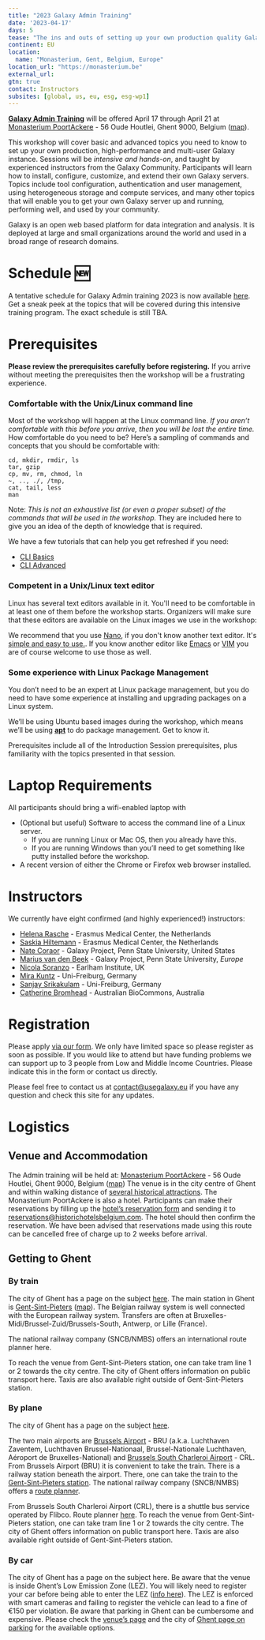 ```yaml
---
title: "2023 Galaxy Admin Training"
date: '2023-04-17'
days: 5
tease: "The ins and outs of setting up your own production quality Galaxy server"
continent: EU
location:
  name: "Monasterium, Gent, Belgium, Europe"
location_url: "https://monasterium.be"
external_url:
gtn: true
contact: Instructors
subsites: [global, us, eu, esg, esg-wp1]
---
```


**[Galaxy Admin Training](https://github.com/galaxyproject/admin-training/)** will be offered April 17 through April 21 at 
[Monasterium PoortAckere](https://monasterium.be/en) - 56 Oude Houtlei, Ghent 9000, Belgium ([map](https://goo.gl/maps/jZtVc2xeDVNfVLJW8)).

This workshop will cover basic and advanced topics you need to know to set up your own production, high-performance and multi-user Galaxy instance.
Sessions will be *intensive and hands-on*, and taught by experienced instructors from the Galaxy Community.
Participants will learn how to install, configure, customize, and extend their own Galaxy servers. Topics include tool configuration, authentication and user management,
using heterogeneous storage and compute services, and many other topics that will enable you to get your own Galaxy server up and running,
performing well, and used by your community.

Galaxy is an open web based platform for data integration and analysis. It is deployed at large and small organizations
around the world and used in a broad range of research domains.

# Schedule :new:

A tentative schedule for Galaxy Admin training 2023 is now available [here](https://github.com/orgs/galaxyproject/projects/28). Get a sneak peek at the topics that will be covered during this intensive training program. The exact schedule is still TBA.

# Prerequisites

**Please review the prerequisites carefully before registering.**  If you arrive without meeting the prerequisites then the workshop will be a frustrating experience.

### Comfortable with the Unix/Linux command line

Most of the workshop will happen at the Linux command line.  *If you aren’t comfortable with this before you arrive, then you will be lost the entire time.*  How comfortable do you need to be?  Here’s a sampling of commands and concepts that you should be comfortable with:

  ```
cd, mkdir, rmdir, ls
tar, gzip
cp, mv, rm, chmod, ln 
~, .., ./, /tmp,
cat, tail, less
man
```

Note: *This is not an exhaustive list (or even a proper subset) of the commands that will be used in the workshop.*  They are included here to give you an idea of the depth of knowledge that is required.

We have a few tutorials that can help you get refreshed if you need:
- [CLI Basics](https://training.galaxyproject.org/training-material/topics/data-science/tutorials/cli-basics/tutorial.html)
- [CLI Advanced](https://training.galaxyproject.org/training-material/topics/data-science/tutorials/cli-advanced/tutorial.html)

### Competent in a Unix/Linux text editor

Linux has several text editors available in it. You'll need to be comfortable in at least one of them before the workshop starts.  Organizers will make sure that these editors are available on the Linux images we use in the workshop:

We recommend that you use [Nano](https://www.nano-editor.org/), if you don't know another text editor. It's [simple and easy to use.](https://www.howtogeek.com/42980/the-beginners-guide-to-nano-the-linux-command-line-text-editor/). If you know another editor like [Emacs](https://www.gnu.org/software/emacs/) or [VIM](http://www.vim.org/) you are of course welcome to use those as well.

### Some experience with Linux Package Management

You don’t need to be an expert at Linux package management, but you do need to have some experience at installing and upgrading packages on a Linux system.

We’ll be using Ubuntu based images during the workshop, which means we’ll be using **[apt](https://help.ubuntu.com/community/AptGet/Howto)** to do package management.  Get to know it.

Prerequisites include all of the Introduction Session prerequisites, plus familiarity with the topics presented in that session.

# Laptop Requirements

All participants should bring a wifi-enabled laptop with

* (Optional but useful) Software to access the command line of a Linux server.
    * If you are running Linux or Mac OS, then you already have this.
    * If you are running Windows than you’ll need to get something like putty installed before the workshop.
* A recent version of either the Chrome or Firefox web browser installed.

# Instructors

We currently have eight confirmed (and highly experienced!) instructors:

* [Helena Rasche](https://github.com/hexylena) - Erasmus Medical Center, the Netherlands
* [Saskia Hiltemann](https://github.com/shiltemann) - Erasmus Medical Center, the Netherlands
* [Nate Coraor](https://github.com/natefoo) - Galaxy Project, Penn State University, United States
* [Marius van den Beek](https://github.com/mvdbeek) - Galaxy Project, Penn State University, *Europe*
* [Nicola Soranzo](https://github.com/nsoranzo) - Earlham Institute, UK
* [Mira Kuntz](https://github.com/mira-miracoli/) - Uni-Freiburg, Germany
* [Sanjay Srikakulam](https://github.com/sanjaysrikakulam/) - Uni-Freiburg, Germany
* [Catherine Bromhead](https://github.com/cat-bro) - Australian BioCommons, Australia


# Registration

Please apply [via our form](https://docs.google.com/forms/d/e/1FAIpQLSc3zgDTfcLZ2-92EdgJvfR4j0KxQeOv0tiFMzGXZ6hdW7JlwQ/viewform).
We only have limited space so please register as soon as possible. If you would like to attend but have funding problems we can support up
to 3 people from Low and Middle Income Countries. Please indicate this in the form or contact us directly.

Please feel free to contact us at contact@usegalaxy.eu if you have any question and check this site for any updates.


# Logistics

## Venue and Accommodation

The Admin training will be held at:
[Monasterium PoortAckere](https://monasterium.be/en) - 56 Oude Houtlei, Ghent 9000, Belgium ([map](https://goo.gl/maps/jZtVc2xeDVNfVLJW8))
The venue is in the city centre of Ghent and within walking distance of [several historical attractions](https://visit.gent.be/en/see-do/historical-city-centre). 
The Monasterium PoortAckere is also a hotel. Participants can make their reservations by filling
up the [hotel’s reservation form](https://drive.google.com/file/d/1udTluBz3hDpZg1aA95q7G10mhLrWwktD/view?usp=sharing) and sending it to reservations@historichotelsbelgium.com. The hotel should then confirm the reservation. We have been advised that reservations made using this route can be cancelled free of charge up to 2 weeks before arrival.

## Getting to Ghent

### By train

The city of Ghent has a page on the subject [here](https://visit.gent.be/en/good-know/practical-information/how-get-ghent/ghent-train).
The main station in Ghent is [Gent-Sint-Pieters](https://visit.gent.be/en/see-do/gent-sint-pieters-station-hub-ghent) ([map](https://goo.gl/maps/LTsWAKf8Ugm2NNx67)).
The Belgian railway system is well connected with the European railway system. Transfers are often at Bruxelles-Midi/Brussel-Zuid/Brussels-South, Antwerp, or Lille (France).

The national railway company (SNCB/NMBS) offers an international route planner here.

To reach the venue from Gent-Sint-Pieters station, one can take tram line 1 or 2 towards the city centre. The city of Ghent offers information on public transport here.
Taxis are also available right outside of Gent-Sint-Pieters station.

### By plane

The city of Ghent has a page on the subject [here](https://visit.gent.be/en/good-know/practical-information/how-reach-ghent/ghent-plane).

The two main airports are [Brussels Airport](https://goo.gl/maps/VJwNSpEUEPzKX3Ye9) - BRU (a.k.a. Luchthaven Zaventem, Luchthaven Brussel-Nationaal,
Brussel-Nationale Luchthaven, Aéroport de Bruxelles-National) and [Brussels South Charleroi Airport](https://goo.gl/maps/eVadL3G19sRUeoC26) - CRL.
From Brussels Airport (BRU) it is convenient to take the train. There is a railway station beneath the airport. There, one can take the train to the [Gent-Sint-Pieters station](https://visit.gent.be/en/see-do/gent-sint-pieters-station-hub-ghent).
The national railway company (SNCB/NMBS) offers a [route planner](https://www.belgiantrain.be/en).

From Brussels South Charleroi Airport (CRL), there is a shuttle bus service operated by Flibco. Route planner [here](https://www.flibco.com/en). 
To reach the venue from Gent-Sint-Pieters station, one can take tram line 1 or 2 towards the city centre. The city of Ghent offers information on public transport here. Taxis are also available right outside of Gent-Sint-Pieters station.

### By car

The city of Ghent has a page on the subject here.
Be aware that the venue is inside Ghent’s Low Emission Zone (LEZ). You will likely need to register your car before being able to enter the LEZ
([info here](https://visit.gent.be/en/low-emission-zone-ghent)).
The LEZ is enforced with smart cameras and failing to register the vehicle can lead to a fine of €150 per violation.
Be aware that parking in Ghent can be cumbersome and expensive. Please check the [venue’s page](https://monasterium.be/en/p/location) and the city of 
[Ghent page on parking](https://visit.gent.be/en/good-know/practical-information/how-reach-ghent/ghent-car/parking-ghent) for the available options.

